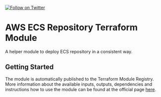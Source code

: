 [![Follow on Twitter](https://img.shields.io/twitter/follow/opendevsecops.svg?logo=twitter)](https://twitter.com/opendevsecops)

# AWS ECS Repository Terraform Module

A helper module to deploy ECS repository in a consistent way.

## Getting Started

The module is automatically published to the Terraform Module Registry. More information about the available inputs, outputs, dependencies and instructions how to use the module can be found at the official page [here](https://registry.terraform.io/modules/opendevsecops/ecs-repository).
